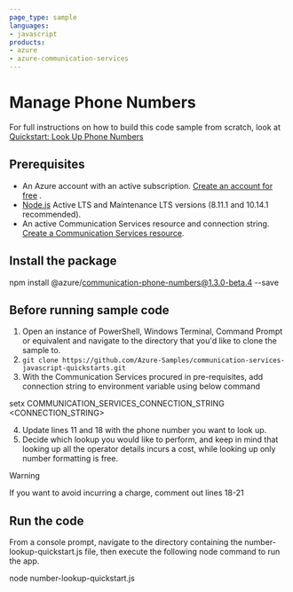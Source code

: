 ```yaml
---
page_type: sample
languages:
- javascript
products:
- azure
- azure-communication-services
---
```


# Manage Phone Numbers

For full instructions on how to build this code sample from scratch, look at [Quickstart: Look Up Phone Numbers](https://learn.microsoft.com/en-us/azure/communication-services/quickstarts/telephony/number-lookup?pivots=programming-language-javascript)

## Prerequisites

- An Azure account with an active subscription. [Create an account for free](https://azure.microsoft.com/free/?WT.mc_id=A261C142F)  .
- [Node.js](https://nodejs.org/en/) Active LTS and Maintenance LTS versions (8.11.1 and 10.14.1 recommended).
- An active Communication Services resource and connection string. [Create a Communication Services resource](https://learn.microsoft.com/en-us/azure/communication-services/quickstarts/create-communication-resource).

## Install the package

npm install @azure/communication-phone-numbers@1.3.0-beta.4 --save

## Before running sample code

1. Open an instance of PowerShell, Windows Terminal, Command Prompt or equivalent and navigate to the directory that you'd like to clone the sample to.
2. `git clone https://github.com/Azure-Samples/communication-services-javascript-quickstarts.git`
3. With the Communication Services procured in pre-requisites, add connection string to environment variable using below command

setx COMMUNICATION_SERVICES_CONNECTION_STRING <CONNECTION_STRING>

4. Update lines 11 and 18 with the phone number you want to look up.
5.  Decide which lookup you would like to perform, and keep in mind that looking up all the operator details incurs a cost, while looking up only number formatting is free.

> [!WARNING]
> If you want to avoid incurring a charge, comment out lines 18-21

## Run the code

From a console prompt, navigate to the directory containing the number-lookup-quickstart.js file, then execute the following node command to run the app.

node number-lookup-quickstart.js
